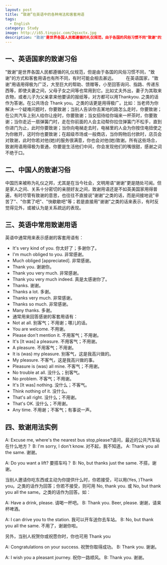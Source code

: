 ```yaml
---
layout: post
title: “致谢”在英语中的各种用法和客套用语
tags:
  - English
category: Study
image: http://i65.tinypic.com/2qsxctx.jpg
description: "致谢"是世界各国人民都遵循的礼仪规范，由于各国的风俗习惯不同"致谢"的方式有所不同。 在英语国家，"致谢"用语用得极为广泛，大至巨大的帮助、馈赠等，小至回答询问、指路。
---
```


## 一、英语国家的致谢习俗

"致谢"是世界各国人民都遵循的礼仪规范，但是由于各国的风俗习惯不同，"致谢"的方式和客套用语也有所不同，有时可能会相去甚远。
　　在英语国家，"致谢"用语用得极为广泛，大至巨大的帮助、馈赠等，小至回答询问、指路、传递东西等，即使夫妻之间，父母子女之间等也常用到它。比如丈夫外出，妻子为其取来衣物，或者儿子为父亲拿来他要读的报纸等，对方都可以用Thankyou. 之类的话作为答谢。在公共场合 Thank you。之类的话更是用得极广。比如：当老师为你解决一个疑难问题时，你要致谢；当别人告诉你去某地的路怎么走时，你要致谢；在公共汽车上别人给你让座时，你要致谢；当女招待给你端来一杯茶时，你要致谢；当你走近一扇弹簧门时，走在你前面的人会主动帮你拉住弹簧门不松手，直到你进门为止，此时你要致谢；当你向电梯走去时，电梯里的人会为你按住电扭使之为你敞开，这时你也要致谢；在超级市场或一般商店，当你购物后付款时，店员会对致谢，此时你若对他(她)的服务很满意，你也会对他(她)致谢。所有这些场合，致谢用语用得极为普通，你要是生活他们中间，你会发现他们的嘴很甜，感谢之词不绝于口。

## 二、中国人的致谢习俗

中国历来被称为礼仪之邦，尤其是在当今社会，文明用语"谢谢"更是随处可闻。但是家人之间、关系十分密切的亲朋好友之间，致谢用语还是不如英美国家用得普遍，有时尽管有致谢的意思，也往往不直接说"谢谢"之类的话，而是间接地说"辛苦了"、"你累了吧"、"快歇歇吧"等；若是直接用"谢谢"之类的话来表示，有时反觉得见外，或被认为是关系疏远的表现。

## 三、英语中常用致谢用语

英语中通常用来表示感谢的客套用语有：

* It's very kind of you. 你太好了；多谢你了。
* I'm much obliged to you. 非常感谢。
* Much obliged [appreciated]. 非常感谢。
* Thank you. 谢谢你。
* Thank you very much. 非常感谢。
* Thank you very much indeed. 真是太感谢你了。
* Thanks. 谢谢。
* Thanks a lot. 多谢。
* Thanks very much. 非常感谢。
* Thanks so much. 非常感谢。
* Many thanks. 多谢。
* 通常用来回答感谢的客套用语有：
* Not at all. 别客气；不用谢；哪儿的话。
* You are welcome. 不用谢。
* Please don't mention it. 不用客气；不用谢。
* It's [It was] a pleasure. 不用客气；不用谢。
* A pleasure. 不用客气；不用谢。
* It is (was) my pleasure. 别客气，这是我高兴做的。
* My pleasure. 不客气，这是我高兴做的事。
* Pleasure is (was) all mine. 不客气；不用谢。
* No trouble at all. 没什么；别客气。
* No problem. 不客气；不用谢。
* It's [It was] nothing. 没什么；不客气。
* Think nothing of it. 没什么。
* That's all right. 没什么；不用谢。
* That's OK. 没什么；不用谢。
* Any time. 不用谢；不客气；有事说一声。

## 四、致谢用法实例

A: Excuse me, where's the nearest bus stop,please?请问，最近的公共汽车站在什么地方？
B: I'm sorry, I don't know. 对不起，我不知道。
A: Thank you all the same. 谢谢。

A: Do you want a lift? 要搭车吗？
B: No, but thanks just the same. 不搭，谢谢。

当别人邀请你吃东西或主动为你提供什么时，你若接受，可以用(Yes, )Thank you。之类的话作为回答；你若不接受，则可用 No, thank you. 或 No, but thank you all the same。之类的话作为回答。如：

A: Have a drink, please. 请喝一杯吧。
B: Thank you. Beer, please. 谢谢，请来杯啤酒。

A: I can drive you to the station. 我可以开车送你去车站。
B: No, but thank you all the same. 不用了，谢谢你啦。

另外，当别人祝贺你或祝愿你时，你也可用 Thank you

A: Congratulations on your success. 祝贺你取得成功。
B: Thank you. 谢谢。

A: I wish you a pleasant journey. 祝你一路顺风。
B: Thank you. 谢谢。
